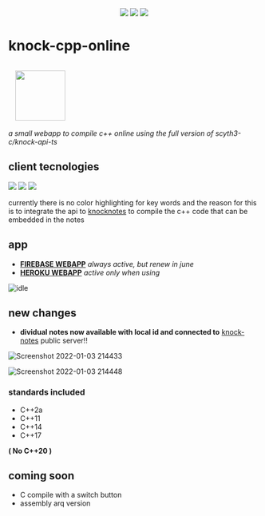  <div align="center"> 
   <img src="https://img.shields.io/static/v1?label=update&message=today&color=success">
   <img src="https://img.shields.io/static/v1?label=version&message=0.1.6&color=green">
   <img src="https://img.shields.io/static/v1?label=ports&message=electron&color=blue">
 </div>


# knock-cpp-online

<code>
  <img src="https://i.imgur.com/cac0UeP.png" width="100px">
</code>

_a small webapp to compile c++ online using  the full version of scyth3-c/knock-api-ts_



## client tecnologies

   <img src="https://img.shields.io/static/v1?label=Node.js&message=v14.15.4&color=success">
   <img src="https://img.shields.io/static/v1?label=Vue&message=^2.6.11&color=green">
   <img src="https://img.shields.io/static/v1?label=Vuex&message=^3.6.2&color=brightgreen">



currently there is no color highlighting for key words and the reason for this is to integrate the api to [knocknotes](https://github.com/scyth3-c/vue-conponents)
to compile the c++ code that can be embedded in the notes

## app


- [**FIREBASE WEBAPP**](https://knockcompiler.web.app/) _always active, but renew in june_
- [**HEROKU WEBAPP**](https://knock-cpp.herokuapp.com/) _active only when using_


![idle](https://user-images.githubusercontent.com/52190352/148005166-bc0f461e-5af1-4527-b637-907d8437056f.png)




## new changes

- **dividual notes now available with local id and connected to** [knock-notes](https://github.com/scyth3-c/Vue-Electron-Port) public server!!

![Screenshot 2022-01-03 214433](https://user-images.githubusercontent.com/52190352/148004747-228819ac-32da-4127-8a47-dbc71f0e2546.png)

![Screenshot 2022-01-03 214448](https://user-images.githubusercontent.com/52190352/148004764-3b0e109d-5f3f-43f4-a36c-13f2b0f73b26.png)



### standards included
 - C++2a
 - C++11
 - C++14
 - C++17

**( No C++20 )**

## coming soon

- C compile with a switch button
- assembly arq version
